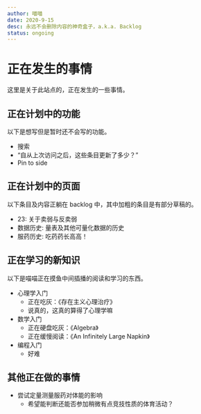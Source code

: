 ```yaml
---
author: 喵喵
date: 2020-9-15
desc: 永远不会删除内容的神奇盒子，a.k.a. Backlog
status: ongoing
---
```


# 正在发生的事情

这里是关于此站点的，正在发生的一些事情。

## 正在计划中的功能

以下是想写但是暂时还不会写的功能。

- 搜索
- “自从上次访问之后，这些条目更新了多少？”
- Pin to side

## 正在计划中的页面

以下条目及内容正躺在 backlog 中，其中加粗的条目是有部分草稿的。

- 23: 关于卖弱与反卖弱
- 数据历史: 量表及其他可量化数据的历史
- 服药历史: 吃药药长高高！

## 正在学习的新知识

以下是喵喵正在摸鱼中间插播的阅读和学习的东西。

- 心理学入门
  - 正在吃灰：《存在主义心理治疗》
  - 说真的，这真的算得了心理学嘛
- 数学入门
  - 正在硬盘吃灰：《Algebra》
  - 正在缓慢阅读：《An Infinitely Large Napkin》
- 编程入门
  - 好难

## 其他正在做的事情

- 尝试定量测量服药对体能的影响
  - 希望能判断还能否参加稍微有点竞技性质的体育活动？
